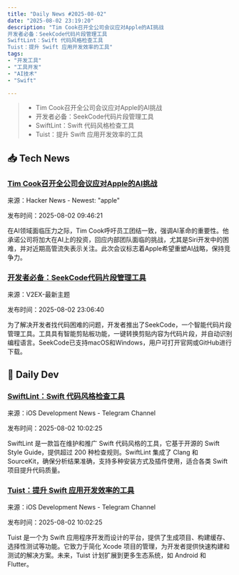 ```yaml
---
title: "Daily News #2025-08-02"
date: "2025-08-02 23:19:20"
description: "Tim Cook召开全公司会议应对Apple的AI挑战
开发者必备：SeekCode代码片段管理工具
SwiftLint：Swift 代码风格检查工具
Tuist：提升 Swift 应用开发效率的工具"
tags: 
- "开发工具"
- "工具开发"
- "AI技术"
- "Swift"

---
```


> - Tim Cook召开全公司会议应对Apple的AI挑战
> - 开发者必备：SeekCode代码片段管理工具
> - SwiftLint：Swift 代码风格检查工具
> - Tuist：提升 Swift 应用开发效率的工具

## 📥 Tech News

### [Tim Cook召开全公司会议应对Apple的AI挑战](https://9to5mac.com/2025/08/01/tim-cook-holds-company-wide-meeting-to-address-apples-ai-woes/)

来源：Hacker News - Newest: "apple"

发布时间：2025-08-02 09:46:21

在AI领域面临压力之际，Tim Cook呼吁员工团结一致，强调AI革命的重要性。他承诺公司将加大在AI上的投资，回应内部团队面临的挑战，尤其是Siri开发中的困难，并对近期高管流失表示关注。此次会议标志着Apple希望重塑AI战略，保持竞争力。

### [开发者必备：SeekCode代码片段管理工具](https://www.v2ex.com/t/1149528)

来源：V2EX-最新主题

发布时间：2025-08-02 23:06:40

为了解决开发者找代码困难的问题，开发者推出了SeekCode，一个智能代码片段管理工具。工具具有智能剪贴板功能，一键转换剪贴内容为代码片段，并自动识别编程语言。SeekCode已支持macOS和Windows，用户可打开官网或GitHub进行下载。

## 💾 Daily Dev

### [SwiftLint：Swift 代码风格检查工具](https://github.com/realm/SwiftLint)

来源：iOS Development News - Telegram Channel

发布时间：2025-08-02 10:02:25

SwiftLint 是一款旨在维护和推广 Swift 代码风格的工具，它基于开源的 Swift Style Guide，提供超过 200 种检查规则。SwiftLint 集成了 Clang 和 SourceKit，确保分析结果准确，支持多种安装方式及插件使用，适合各类 Swift 项目提升代码质量。

### [Tuist：提升 Swift 应用开发效率的工具](https://github.com/tuist/tuist)

来源：iOS Development News - Telegram Channel

发布时间：2025-08-02 10:02:25

Tuist 是一个为 Swift 应用程序开发而设计的平台，提供了生成项目、构建缓存、选择性测试等功能。它致力于简化 Xcode 项目的管理，为开发者提供快速构建和测试的解决方案。未来，Tuist 计划扩展到更多生态系统，如 Android 和 Flutter。
